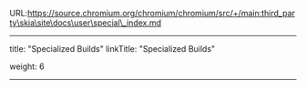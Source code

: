 URL:https://source.chromium.org/chromium/chromium/src/+/main:third_party\skia\site\docs\user\special\_index.md

---
title: "Specialized Builds"
linkTitle: "Specialized Builds"

weight: 6

---



